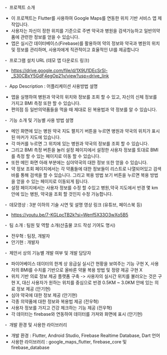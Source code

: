 ・ 프로젝트 소개
  - 이 프로젝트는 Flutter를 사용하여 Google Maps를 연동한 위치 기반 서비스 앱 제작입니다.
  - 사용자는 자신이 정한 위치를 기준으로 주변 약국과 병원을 검색가능하고 일반의약품에 관련한 정보를 얻을 수 있습니다.
  - 앱은 실시간 데이터베이스(Firebase)를 활용하여 약의 정보와 약국과 병원의 위치 및 정보를 관리하며, 사용자에게 직관적이고 효율적인 UI를 제공합니다
    
・ 프로그램 설치 URL (데모 앱 다운로드 링크)
  - https://drive.google.com/file/d/1X9U1DEcSrSl-_S30CBxY5GdF4egOp21v/view?usp=drive_link

・ App Description : 어플리케이션 사용방법 설명
  - 앱을 실행하여 병원과 약국의 위치와 정보를 조회 할 수 있고, 자신의 신체 정보를 가지고 BMI 측정 또한 할 수 있습니다.
  - 편의점 등 일반의약품들을 먹을 때 제대로 된 복용법과 약 정보를 알 수 있습니다.

・ 기능 소개 및 기능별 사용 방법 설명
  - 메인 화면에 있는 병원 약국 지도 펼치기 버튼을 누르면 병원과 약국의 위치가 표시된 마커가 지도에 있습니다.
  - 각 마커를 누르면 그 위치에 있는 병원과 약국의 정보를 조회 할 수 있습니다.
  - 그리고 BMI 측정 버튼을 눌러 설정 페이지에서 설정한 사용자 정보를 토대로 BMI를 측정 할 수 있는 페이지로 이동 할 수 있습니다.
  - 또한 메인 화면 아래 부분에는 심야약국의 대한 정보 또한 얻을 수 있습니다.
  - 약 정보 조회 페이지에서는 각 약품들에 대한 정보들이 리스트로 나열되어있고 검색바를 통해 검색을 할 수 있습니다. 그리고 복용 방법 보기 버튼을 누르면 복용 방법을 얻을 수 있는 페이지로 이동되게 됩니다.
  - 설정 페이지에서는 사용자 정보를 수정 할 수있고 병원,약국 지도에서 반경 몇 km 안에 있는 병원, 약국을 조회 할 것인지 수정 가능합니다.
    
・ 데모영상 : 3분 이하의 기술 시연 및 설명 영상 링크 (유튜브, 페이스북 등)
  - https://youtu.be/7-KGLpcTB2k?si=Wenf5X33O3wXo5B5
  
・ 팀 소개 : 팀원 및 역할 소개(산출물 코드 작성 기여도 명시)
  - 전우혁 : 팀장, 개발자 
  - 안기현 : 개발자

・ 제안서 상의 기능별 개발 여부 및 개발 담당자
  - 파이어베이스 데이터의 한계 상 응급실 실시간 현황을 보여주는 기능 구현 X, 사용자의 BMI를 수치를 기반으로 올바론 약물 복용 방법 및 정량 제공 구현 X
  - 위치 기반 의료 정보 제공 플랫폼 구축 -> 사용자의 실시간 위치를 불러오는 것은 구현 X, 대신 사용자가 원하는 위치를 중심으로 반경 0.5KM ~ 3.0KM 안에 있는 의료 정보 제공 (안기현)
  - 심야 약국에 대한 정보 제공 (안기현)
  - 각종 의약품에 대한 정보와 복용법 제공 (전우혁)
  - 사용자 정보를 가지고 건강 체크하는 기능 제공 (전우혁)
  - 각 데이터는 firebase와 연동하여 데이터를 가져와 화면에 표시 (안기현)

・ 개발 환경 및 사용한 라이브러리
  - 개발 환경 : Flutter, Android Studio, Firebase Realtime Database, Dart 언어
  - 사용한 라이브러리 : google_maps_flutter, firebase_core 및 firebase_database
